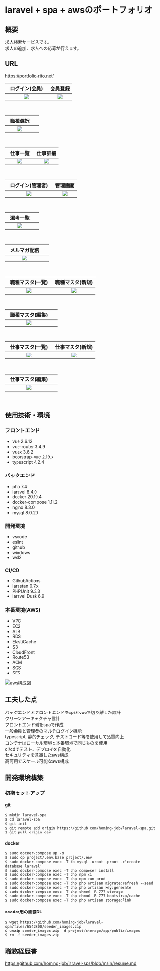 # laravel + spa + awsのポートフォリオ

## 概要
求人検索サービスです。<br>
求人の追加、求人への応募が行えます。

## URL
https://portfolio-rito.net/

| ログイン(会員)　|会員登録  |
| :----: | :----: |
| <img src="https://user-images.githubusercontent.com/72111956/128485140-f79f1455-1c1d-40f0-815c-1a14431821a2.png">   | <img src="https://user-images.githubusercontent.com/72111956/128484253-74ea0ff4-58dd-4de8-813a-d13bd3c83a74.png">   |
<br>

| 職種選択　|  |
| :----: | :----: |
| <img src="https://user-images.githubusercontent.com/72111956/128484272-acff4141-c1ca-442a-9e7a-cc6bde9c1402.png">   |   |
<br>

| 仕事一覧　|仕事詳細  |
| :----: | :----: |
| <img src="https://user-images.githubusercontent.com/72111956/128484261-4b470a56-a841-4821-84ec-223fa16040f3.png">   | <img src="https://user-images.githubusercontent.com/72111956/128484855-6db556c5-9e55-411b-9216-38d152b93f2c.png">   |
<br>

| ログイン(管理者)　|管理画面  |
| :----: | :----: |
| <img src="https://user-images.githubusercontent.com/72111956/128485143-120a0c14-0239-44b7-acb8-8160f09dc440.png">   | <img src="https://user-images.githubusercontent.com/72111956/120468483-3dae8100-c3dc-11eb-85fb-c2f95b207100.PNG">   |
<br>

| 選考一覧　|  |
| :----: | :----: |
| <img src="https://user-images.githubusercontent.com/72111956/120408952-f77d0180-c38a-11eb-933e-57bd51f473cb.png">   |   |
<br>

| メルマガ配信　|  |
| :----: | :----: |
| <img src="https://user-images.githubusercontent.com/72111956/130606373-bc742ed1-71d4-4886-95d7-2d3ad82c9921.png">   |   |
<br>

| 職種マスタ(一覧)　|職種マスタ(新規)  |
| :----: | :----: |
| <img src="https://user-images.githubusercontent.com/72111956/120468478-3c7d5400-c3dc-11eb-9c07-8234287aff5c.PNG">   | <img src="https://user-images.githubusercontent.com/72111956/120468492-4010db00-c3dc-11eb-9903-a13d70a2b7b5.PNG">   |
<br>

| 職種マスタ(編集)　|  |
| :----: | :----: |
| <img src="https://user-images.githubusercontent.com/72111956/120468484-3dae8100-c3dc-11eb-93b1-2c0ec5d40d6b.png">   |   |
<br>

| 仕事マスタ(一覧)　|仕事マスタ(新規)  |
| :----: | :----: |
| <img src="https://user-images.githubusercontent.com/72111956/120408942-f51aa780-c38a-11eb-8593-6bf999d57296.png">   | <img src="https://user-images.githubusercontent.com/72111956/120408950-f64bd480-c38a-11eb-9f7f-be43865d30c0.png">   |
<br>

| 仕事マスタ(編集)　|  |
| :----: | :----: |
| <img src="https://user-images.githubusercontent.com/72111956/120408951-f6e46b00-c38a-11eb-851d-6d733c503f70.png">   |   |
<br>

## 使用技術・環境
### フロントエンド
- vue 2.6.12
- vue-router 3.4.9
- vuex 3.6.2
- bootstrap-vue 2.19.x
- typescript 4.2.4

### バックエンド
- php 7.4
- laravel 8.4.0
- docker 20.10.4
- docker-compose 1.11.2
- nginx 8.3.0
- mysql 8.0.20

### 開発環境
- vscode
- eslint
- github
- windows
- wsl2

### CI/CD
- GithubActions
- larastan 0.7.x
- PHPUnit 9.3.3
- laravel Dusk 6.9

### 本番環境(AWS)
- VPC
- EC2
- ALB
- RDS
- ElastiCache
- S3
- CloudFront
- Route53
- ACM
- SQS
- SES

![aws構成図](https://user-images.githubusercontent.com/72111956/130606812-6b3fc365-8e19-44bf-897a-d06a5b8b7ec7.png)

## 工夫した点
バックエンドとフロントエンドをapiとvueで切り離した設計<br>
クリーンアーキテクチャ設計<br>
フロントエンド側をspaで作成<br>
一般会員と管理者のマルチログイン機能<br>
typescript, 静的チェック, テストコード等を使用して品質向上<br>
コンテナはローカル環境と本番環境で同じものを使用<br>
ci/cdでテスト、デプロイを自動化<br>
セキュリティを意識したaws構成<br>
高可用でスケール可能なaws構成<br>

## 開発環境構築
### 初期セットアップ

#### git
```
$ mkdir laravel-spa
$ cd laravel-spa
$ git init
$ git remote add origin https://github.com/homing-job/laravel-spa.git
$ git pull origin dev
```

#### docker
```
$ sudo docker-compose up -d
$ sudo cp project/.env.base project/.env
$ sudo docker-compose exec -T db mysql -uroot -proot -e'create database laravel'
$ sudo docker-compose exec -T php composer install
$ sudo docker-compose exec -T php npm ci
$ sudo docker-compose exec -T php npm run prod
$ sudo docker-compose exec -T php php artisan migrate:refresh --seed
$ sudo docker-compose exec -T php php artisan key:generate
$ sudo docker-compose exec -T php chmod -R 777 storage
$ sudo docker-compose exec -T php chmod -R 777 bootstrap/cache
$ sudo docker-compose exec -T php php artisan storage:link
```

#### seeder用の画像DL
```
$ wget https://github.com/homing-job/laravel-spa/files/6542800/seeder_images.zip
$ unzip seeder_images.zip -d project/storage/app/public/images
$ rm -f seeder_images.zip
```

## 職務経歴書
https://github.com/homing-job/laravel-spa/blob/main/resume.md
